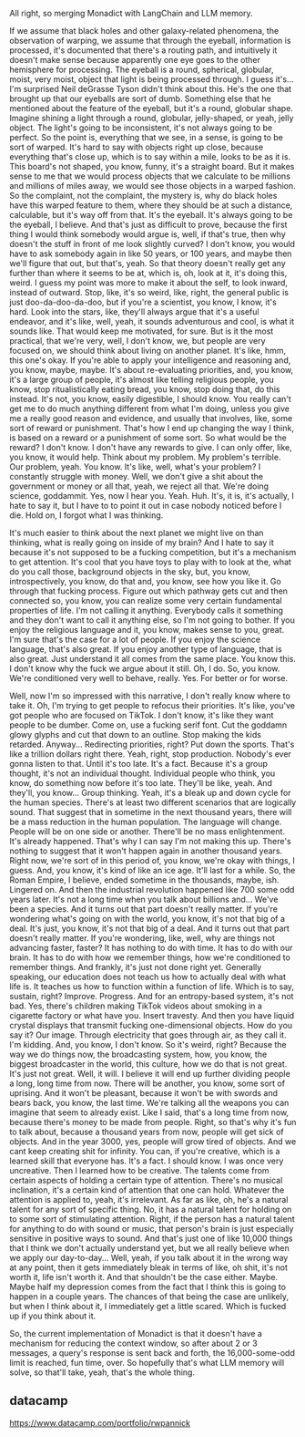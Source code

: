 
All right, so merging Monadict with LangChain and LLM memory.




If we assume that black holes and other galaxy-related phenomena, the observation of warping, we assume that through the eyeball, information is processed, it's documented that there's a routing path, and intuitively it doesn't make sense because apparently one eye goes to the other hemisphere for processing. The eyeball is a round, spherical, globular, moist, very moist, object that light is being processed through. I guess it's... I'm surprised Neil deGrasse Tyson didn't think about this. He's the one that brought up that our eyeballs are sort of dumb. Something else that he mentioned about the feature of the eyeball, but it's a round, globular shape. Imagine shining a light through a round, globular, jelly-shaped, or yeah, jelly object. The light's going to be inconsistent, it's not always going to be perfect. So the point is, everything that we see, in a sense, is going to be sort of warped. It's hard to say with objects right up close, because everything that's close up, which is to say within a mile, looks to be as it is. This board's not shaped, you know, funny, it's a straight board. But it makes sense to me that we would process objects that we calculate to be millions and millions of miles away, we would see those objects in a warped fashion. So the complaint, not the complaint, the mystery is, why do black holes have this warped feature to them, where they should be at such a distance, calculable, but it's way off from that. It's the eyeball. It's always going to be the eyeball, I believe. And that's just as difficult to prove, because the first thing I would think somebody would argue is, well, if that's true, then why doesn't the stuff in front of me look slightly curved? I don't know, you would have to ask somebody again in like 50 years, or 100 years, and maybe then we'll figure that out, but that's, yeah. So that theory doesn't really get any further than where it seems to be at, which is, oh, look at it, it's doing this, weird. I guess my point was more to make it about the self, to look inward, instead of outward. Stop, like, it's so weird, like, right, the general public is just doo-da-doo-da-doo, but if you're a scientist, you know, I know, it's hard. Look into the stars, like, they'll always argue that it's a useful endeavor, and it's like, well, yeah, it sounds adventurous and cool, is what it sounds like. That would keep me motivated, for sure. But is it the most practical, that we're very, well, I don't know, we, but people are very focused on, we should think about living on another planet. It's like, hmm, this one's okay. If you're able to apply your intelligence and reasoning and, you know, maybe, maybe. It's about re-evaluating priorities, and, you know, it's a large group of people, it's almost like telling religious people, you know, stop ritualistically eating bread, you know, stop doing that, do this instead. It's not, you know, easily digestible, I should know. You really can't get me to do much anything different from what I'm doing, unless you give me a really good reason and evidence, and usually that involves, like, some sort of reward or punishment. That's how I end up changing the way I think, is based on a reward or a punishment of some sort. So what would be the reward? I don't know. I don't have any rewards to give. I can only offer, like, you know, it would help. Think about my problem. My problem's terrible. Our problem, yeah. You know. It's like, well, what's your problem? I constantly struggle with money. Well, we don't give a shit about the government or money or all that, yeah, we reject all that. We're doing science, goddammit. Yes, now I hear you. Yeah. Huh. It's, it is, it's actually, I hate to say it, but I have to to point it out in case nobody noticed before I die. Hold on, I forgot what I was thinking.


It's much easier to think about the next planet we might live on than thinking, what is really going on inside of my brain? And I hate to say it because it's not supposed to be a fucking competition, but it's a mechanism to get attention. It's cool that you have toys to play with to look at the, what do you call those, background objects in the sky, but, you know, introspectively, you know, do that and, you know, see how you like it. Go through that fucking process. Figure out which pathway gets cut and then connected so, you know, you can realize some very certain fundamental properties of life. I'm not calling it anything. Everybody calls it something and they don't want to call it anything else, so I'm not going to bother. If you enjoy the religious language and it, you know, makes sense to you, great. I'm sure that's the case for a lot of people. If you enjoy the science language, that's also great. If you enjoy another type of language, that is also great. Just understand it all comes from the same place. You know this. I don't know why the fuck we argue about it still. Oh, I do. So, you know. We're conditioned very well to behave, really. Yes. For better or for worse.


Well, now I'm so impressed with this narrative, I don't really know where to take it. Oh, I'm trying to get people to refocus their priorities. It's like, you've got people who are focused on TikTok. I don't know, it's like they want people to be dumber. Come on, use a fucking serif font. Cut the goddamn glowy glyphs and cut that down to an outline. Stop making the kids retarded. Anyway... Redirecting priorities, right? Put down the sports. That's like a trillion dollars right there. Yeah, right, stop production. Nobody's ever gonna listen to that. Until it's too late. It's a fact. Because it's a group thought, it's not an individual thought. Individual people who think, you know, do something now before it's too late. They'll be like, yeah. And they'll, you know... Group thinking. Yeah, it's a bleak up and down cycle for the human species. There's at least two different scenarios that are logically sound. That suggest that in sometime in the next thousand years, there will be a mass reduction in the human population. The language will change. People will be on one side or another. There'll be no mass enlightenment. It's already happened. That's why I can say I'm not making this up. There's nothing to suggest that it won't happen again in another thousand years. Right now, we're sort of in this period of, you know, we're okay with things, I guess. And, you know, it's kind of like an ice age. It'll last for a while. So, the Roman Empire, I believe, ended sometime in the thousands, maybe, ish. Lingered on. And then the industrial revolution happened like 700 some odd years later. It's not a long time when you talk about billions and... We've been a species. And it turns out that part doesn't really matter. If you're wondering what's going on with the world, you know, it's not that big of a deal. It's just, you know, it's not that big of a deal. And it turns out that part doesn't really matter. If you're wondering, like, well, why are things not advancing faster, faster? It has nothing to do with time. It has to do with our brain. It has to do with how we remember things, how we're conditioned to remember things. And frankly, it's just not done right yet. Generally speaking, our education does not teach us how to actually deal with what life is. It teaches us how to function within a function of life. Which is to say, sustain, right? Improve. Progress. And for an entropy-based system, it's not bad. Yes, there's children making TikTok videos about smoking in a cigarette factory or what have you. Insert travesty. And then you have liquid crystal displays that transmit fucking one-dimensional objects. How do you say it? Our image. Through electricity that goes through air, as they call it. I'm kidding. And, you know, I don't know. So it's weird, right? Because the way we do things now, the broadcasting system, how, you know, the biggest broadcaster in the world, this culture, how we do that is not great. It's just not great. Well, it will. I believe it will end up further dividing people a long, long time from now. There will be another, you know, some sort of uprising. And it won't be pleasant, because it won't be with swords and bears back, you know, the last time. We're talking all the weapons you can imagine that seem to already exist. Like I said, that's a long time from now, because there's money to be made from people. Right, so that's why it's fun to talk about, because a thousand years from now, people will get sick of objects. And in the year 3000, yes, people will grow tired of objects. And we cant keep creating shit for infinity. You can, if you're creative, which is a learned skill that everyone has. It's a fact. I should know. I was once very uncreative. Then I learned how to be creative. The talents come from certain aspects of holding a certain type of attention. There's no musical inclination, it's a certain kind of attention that one can hold. Whatever the attention is applied to, yeah, it's irrelevant. As far as like, oh, he's a natural talent for any sort of specific thing. No, it has a natural talent for holding on to some sort of stimulating attention. Right, if the person has a natural talent for anything to do with sound or music, that person's brain is just especially sensitive in positive ways to sound. And that's just one of like 10,000 things that I think we don't actually understand yet, but we all really believe when we apply our day-to-day... Well, yeah, if you talk about it in the wrong way at any point, then it gets immediately bleak in terms of like, oh shit, it's not worth it, life isn't worth it. And that shouldn't be the case either. Maybe. Maybe half my depression comes from the fact that I think this is going to happen in a couple years. The chances of that being the case are unlikely, but when I think about it, I immediately get a little scared. Which is fucked up if you think about it.


So, the current implementation of Monadict is that it doesn't have a mechanism for reducing the context window, so after about 2 or 3 messages, a query's response is sent back and forth, the 16,000-some-odd limit is reached, fun time, over. So hopefully that's what LLM memory will solve, so that'll take, yeah, that's the whole thing.

## datacamp

https://www.datacamp.com/portfolio/rwpannick


